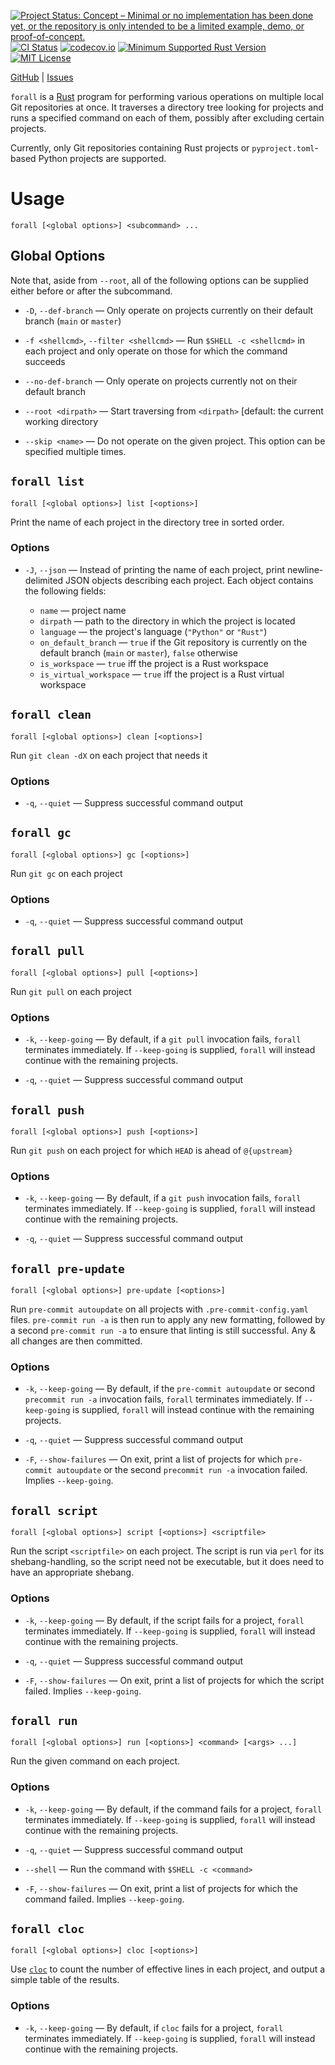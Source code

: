 [![Project Status: Concept – Minimal or no implementation has been done yet, or the repository is only intended to be a limited example, demo, or proof-of-concept.](https://www.repostatus.org/badges/latest/concept.svg)](https://www.repostatus.org/#concept)
[![CI Status](https://github.com/jwodder/forall/actions/workflows/test.yml/badge.svg)](https://github.com/jwodder/forall/actions/workflows/test.yml)
[![codecov.io](https://codecov.io/gh/jwodder/forall/branch/main/graph/badge.svg)](https://codecov.io/gh/jwodder/forall)
[![Minimum Supported Rust Version](https://img.shields.io/badge/MSRV-1.79-orange)](https://www.rust-lang.org)
[![MIT License](https://img.shields.io/github/license/jwodder/forall.svg)](https://opensource.org/licenses/MIT)

[GitHub](https://github.com/jwodder/forall) | [Issues](https://github.com/jwodder/forall/issues)

`forall` is a [Rust](https://www.rust-lang.org) program for performing various
operations on multiple local Git repositories at once.  It traverses a
directory tree looking for projects and runs a specified command on each of
them, possibly after excluding certain projects.

Currently, only Git repositories containing Rust projects or
`pyproject.toml`-based Python projects are supported.

Usage
=====

    forall [<global options>] <subcommand> ...

Global Options
--------------

Note that, aside from `--root`, all of the following options can be supplied
either before or after the subcommand.

- `-D`, `--def-branch` — Only operate on projects currently on their default
  branch (`main` or `master`)

- `-f <shellcmd>`, `--filter <shellcmd>` — Run `$SHELL -c <shellcmd>` in each
  project and only operate on those for which the command succeeds

- `--no-def-branch` — Only operate on projects currently not on their default
  branch

- `--root <dirpath>` — Start traversing from `<dirpath>` [default: the current
  working directory

- `--skip <name>` — Do not operate on the given project.  This option can be
  specified multiple times.

`forall list`
-------------

    forall [<global options>] list [<options>]

Print the name of each project in the directory tree in sorted order.

### Options

- `-J`, `--json` — Instead of printing the name of each project, print
  newline-delimited JSON objects describing each project.  Each object contains
  the following fields:

    - `name` — project name
    - `dirpath` — path to the directory in which the project is located
    - `language` — the project's language (`"Python"` or `"Rust"`)
    - `on_default_branch` — `true` if the Git repository is currently on the
      default branch (`main` or `master`), `false` otherwise
    - `is_workspace` — `true` iff the project is a Rust workspace
    - `is_virtual_workspace` — `true` iff the project is a Rust virtual
      workspace

`forall clean`
-------------

    forall [<global options>] clean [<options>]

Run `git clean -dX` on each project that needs it

### Options

- `-q`, `--quiet` — Suppress successful command output

`forall gc`
-----------

    forall [<global options>] gc [<options>]

Run `git gc` on each project

### Options

- `-q`, `--quiet` — Suppress successful command output

`forall pull`
-------------

    forall [<global options>] pull [<options>]

Run `git pull` on each project

### Options

- `-k`, `--keep-going` — By default, if a `git pull` invocation fails, `forall`
  terminates immediately.  If `--keep-going` is supplied, `forall` will instead
  continue with the remaining projects.

- `-q`, `--quiet` — Suppress successful command output

`forall push`
-------------

    forall [<global options>] push [<options>]

Run `git push` on each project for which `HEAD` is ahead of `@{upstream}`

### Options

- `-k`, `--keep-going` — By default, if a `git push` invocation fails, `forall`
  terminates immediately.  If `--keep-going` is supplied, `forall` will instead
  continue with the remaining projects.

- `-q`, `--quiet` — Suppress successful command output

`forall pre-update`
-------------------

    forall [<global options>] pre-update [<options>]

Run `pre-commit autoupdate` on all projects with `.pre-commit-config.yaml`
files.  `pre-commit run -a` is then run to apply any new formatting, followed
by a second `pre-commit run -a` to ensure that linting is still successful.
Any & all changes are then committed.

### Options

- `-k`, `--keep-going` — By default, if the `pre-commit autoupdate` or second
  `precommit run -a` invocation fails, `forall` terminates immediately.  If
  `--keep-going` is supplied, `forall` will instead continue with the remaining
  projects.

- `-q`, `--quiet` — Suppress successful command output

- `-F`, `--show-failures` — On exit, print a list of projects for which
  `pre-commit autoupdate` or the second `precommit run -a` invocation failed.
  Implies `--keep-going`.

`forall script`
---------------

    forall [<global options>] script [<options>] <scriptfile>

Run the script `<scriptfile>` on each project.  The script is run via `perl`
for its shebang-handling, so the script need not be executable, but it does
need to have an appropriate shebang.

### Options

- `-k`, `--keep-going` — By default, if the script fails for a project,
  `forall` terminates immediately.  If `--keep-going` is supplied, `forall`
  will instead continue with the remaining projects.

- `-q`, `--quiet` — Suppress successful command output

- `-F`, `--show-failures` — On exit, print a list of projects for which the
  script failed.  Implies `--keep-going`.

`forall run`
------------

    forall [<global options>] run [<options>] <command> [<args> ...]

Run the given command on each project.

### Options

- `-k`, `--keep-going` — By default, if the command fails for a project,
  `forall` terminates immediately.  If `--keep-going` is supplied, `forall`
  will instead continue with the remaining projects.

- `-q`, `--quiet` — Suppress successful command output

- `--shell` — Run the command with `$SHELL -c <command>`

- `-F`, `--show-failures` — On exit, print a list of projects for which the
  command failed.  Implies `--keep-going`.

`forall cloc`
-------------

    forall [<global options>] cloc [<options>]

Use [`cloc`](https://github.com/AlDanial/cloc/) to count the number of
effective lines in each project, and output a simple table of the results.

### Options

- `-k`, `--keep-going` — By default, if `cloc` fails for a project, `forall`
  terminates immediately.  If `--keep-going` is supplied, `forall` will instead
  continue with the remaining projects.
